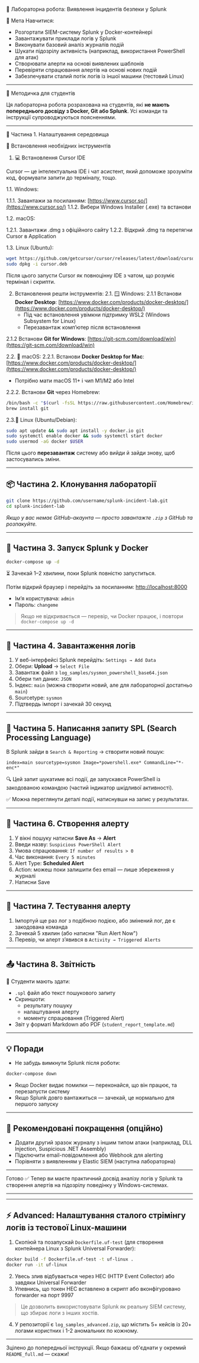 🧪 Лабораторна робота: Виявлення інцидентів безпеки у Splunk

 🎯 Мета
Навчитися:
- Розгортати SIEM-систему Splunk у Docker-контейнері
- Завантажувати приклади логів у Splunk
- Виконувати базовий аналіз журналів подій
- Шукати підозрілу активність (наприклад, використання PowerShell для атак)
- Створювати алерти на основі виявлених шаблонів
- Перевіряти спрацювання алертів на основі нових подій
- Забезпечувати сталий потік логів із іншої машини (тестовий Linux)

---

📘 Методичка для студентів

Ця лабораторна робота розрахована на студентів, які **не мають попереднього досвіду з Docker, Git або Splunk**. Усі команди та інструкції супроводжуються поясненнями.

---

🧱 Частина 1. Налаштування середовища

🔧 Встановлення необхідних інструментів
 1. 💻 Встановлення Cursor IDE

Cursor — це інтелектуальна IDE і чат асистент, який допоможе зрозуміти код, формувати запити до терміналу, тощо.

1.1. Windows:

1.1.1. Завантажи за посиланням: [https://www.cursor.so/](https://www.cursor.so/)
1.1.2. Вибери Windows Installer (.exe) та встанови

1.2. macOS:

1.2.1. Завантажи .dmg з офіційного сайту
1.2.2. Відкрий .dmg та перетягни Cursor в Application

1.3. Linux (Ubuntu):

```bash
wget https://github.com/getcursor/cursor/releases/latest/download/cursor.deb
sudo dpkg -i cursor.deb
```

Після цього запусти Cursor як повноцінну IDE з чатом, що розуміє термінал і скрипти.


2. Встановлення решти інструментів:
2.1. 🪟 Windows:
2.1.1 Встанови **Docker Desktop**: [https://www.docker.com/products/docker-desktop/](https://www.docker.com/products/docker-desktop/)
   - Під час встановлення увімкни підтримку WSL2 (Windows Subsystem for Linux)
   - Перезавантаж комп’ютер після встановлення

2.1.2 Встанови **Git for Windows**: [https://git-scm.com/download/win](https://git-scm.com/download/win)


2.2. 🍎 macOS:
2.2.1. Встанови **Docker Desktop for Mac**: [https://www.docker.com/products/docker-desktop/](https://www.docker.com/products/docker-desktop/)
   - Потрібно мати macOS 11+ і чип M1/M2 або Intel

2.2.2. Встанови **Git** через Homebrew:
```bash
/bin/bash -c "$(curl -fsSL https://raw.githubusercontent.com/Homebrew/install/HEAD/install.sh)"
brew install git
```

2.3.🐧 Linux (Ubuntu/Debian):
```bash
sudo apt update && sudo apt install -y docker.io git
sudo systemctl enable docker && sudo systemctl start docker
sudo usermod -aG docker $USER
```
Після цього **перезавантаж** систему або вийди й зайди знову, щоб застосувались зміни.

---

## 📦 Частина 2. Клонування лабораторії

```bash
git clone https://github.com/username/splunk-incident-lab.git
cd splunk-incident-lab
```

*Якщо у вас немає GitHub-акаунта — просто завантажте `.zip` з GitHub та розпакуйте.*

---

## 🐳 Частина 3. Запуск Splunk у Docker

```bash
docker-compose up -d
```

⏳ Зачекай 1–2 хвилини, поки Splunk повністю запуститься.

Потім відкрий браузер і перейдіть за посиланням: [http://localhost:8000](http://localhost:8000)

- Ім’я користувача: `admin`
- Пароль: `changeme`

> Якщо не відкривається — перевір, чи Docker працює, і повтори `docker-compose up -d`

---

## 📂 Частина 4. Завантаження логів

1. У веб-інтерфейсі Splunk перейдіть: `Settings → Add Data`
2. Обери: **Upload** → `Select File`
3. Завантаж файл з `log_samples/sysmon_powershell_base64.json`
4. Обери тип даних: `JSON`
5. Індекс: `main` (можна створити новий, але для лабораторної достатньо `main`)
6. Sourcetype: `sysmon`
7. Підтвердь імпорт і зачекай 30 секунд

---

## 🔎 Частина 5. Написання запиту SPL (Search Processing Language)

В Splunk зайди в `Search & Reporting` → створити новий пошук:

```spl
index=main sourcetype=sysmon Image=*powershell.exe* CommandLine="*-enc*"
```

🔍 Цей запит шукатиме всі події, де запускався PowerShell із закодованою командою (частий індикатор шкідливої активності).

✅ Можна переглянути деталі події, натиснувши на запис у результатах.

---

## 🚨 Частина 6. Створення алерту

1. У вікні пошуку натисни **Save As** → **Alert**
2. Введи назву: `Suspicious PowerShell Alert`
3. Умова спрацювання: `If number of results > 0`
4. Час виконання: `Every 5 minutes`
5. Alert Type: **Scheduled Alert**
6. Action: можеш поки залишити без email — лише збереження у журналі
7. Натисни Save

---

## 🧪 Частина 7. Тестування алерту

1. Імпортуй ще раз лог з подібною подією, або змінений лог, де є закодована команда
2. Зачекай 5 хвилин (або натисни "Run Alert Now")
3. Перевір, чи алерт з’явився в `Activity → Triggered Alerts`

---

## 📤 Частина 8. Звітність

🔖 Студенти мають здати:
- `.spl` файл або текст пошукового запиту
- Скриншоти:
  - результату пошуку
  - налаштування алерту
  - моменту спрацювання (Triggered Alert)
- Звіт у форматі Markdown або PDF (`student_report_template.md`)

---

## 💡 Поради
- Не забудь вимкнути Splunk після роботи:
```bash
docker-compose down
```
- Якщо Docker видає помилки — переконайся, що він працює, та перезапусти систему
- Якщо Splunk довго вантажиться — зачекай, це нормально для першого запуску

---

## 🧠 Рекомендовані покращення (опційно)
- Додати другий зразок журналу з іншим типом атаки (наприклад, DLL Injection, Suspicious .NET Assembly)
- Підключити email-повідомлення або Webhook для alerting
- Порівняти з виявленням у Elastic SIEM (наступна лабораторна)

---

Готово ✅
Тепер ви маєте практичний досвід аналізу логів у Splunk та створення алертів на підозрілу поведінку у Windows-системах.







---



---

## ⚡️ Advanced: Налаштування сталого стрімінгу логів із тестової Linux-машини

1. Скопіюй та позапускай `Dockerfile.uf-test` (для створення контейнера Linux з Splunk Universal Forwarder):

```bash
docker build -f Dockerfile.uf-test -t uf-linux .
docker run -it uf-linux
```

2. Увесь злив відбувається через HEC (HTTP Event Collector) або завдяки Universal Forwarder
3. Упевнись, що токен HEC вставлено в скрипт або вконфігуровано forwarder на порт 9997

> Це дозволить використовувати Splunk як реальну SIEM систему, що збирає логи з інших хостів.

4. У репозиторії є `log_samples_advanced.zip`, що містить 5+ кейсів із 20+ логами користних і 1-2 аномальних по кожному.

---

Зцілено до попередньої інструкції. Якщо бажаєш об'єднати у окремий `README_full.md` — скажи!

